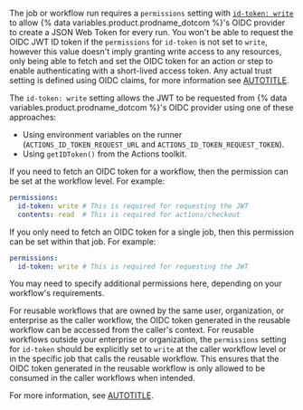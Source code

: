 The job or workflow run requires a `permissions` setting with [`id-token: write`](/actions/security-guides/automatic-token-authentication#permissions-for-the-github_token) to allow {% data variables.product.prodname_dotcom %}'s OIDC provider to create a JSON Web Token for every run. You won't be able to request the OIDC JWT ID token if the `permissions` for `id-token` is not set to `write`, however this value doesn't imply granting write access to any resources, only being able to fetch and set the OIDC token for an action or step to enable authenticating with a short-lived access token. Any actual trust setting is defined using OIDC claims, for more information see [AUTOTITLE](/actions/security-for-github-actions/security-hardening-your-deployments/about-security-hardening-with-openid-connect#configuring-the-oidc-trust-with-the-cloud).

The `id-token: write` setting allows the JWT to be requested from {% data variables.product.prodname_dotcom %}'s OIDC provider using one of these approaches:

* Using environment variables on the runner (`ACTIONS_ID_TOKEN_REQUEST_URL` and `ACTIONS_ID_TOKEN_REQUEST_TOKEN`).
* Using `getIDToken()` from the Actions toolkit.

If you need to fetch an OIDC token for a workflow, then the permission can be set at the workflow level. For example:

```yaml copy
permissions:
  id-token: write # This is required for requesting the JWT
  contents: read  # This is required for actions/checkout
```

If you only need to fetch an OIDC token for a single job, then this permission can be set within that job. For example:

```yaml copy
permissions:
  id-token: write # This is required for requesting the JWT
```

You may need to specify additional permissions here, depending on your workflow's requirements.

For reusable workflows that are owned by the same user, organization, or enterprise as the caller workflow, the OIDC token generated in the reusable workflow can be accessed from the caller's context.
For reusable workflows outside your enterprise or organization, the `permissions` setting for `id-token` should be explicitly set to `write` at the caller workflow level or in the specific job that calls the reusable workflow.
This ensures that the OIDC token generated in the reusable workflow is only allowed to be consumed in the caller workflows when intended.

For more information, see [AUTOTITLE](/actions/using-workflows/reusing-workflows).
